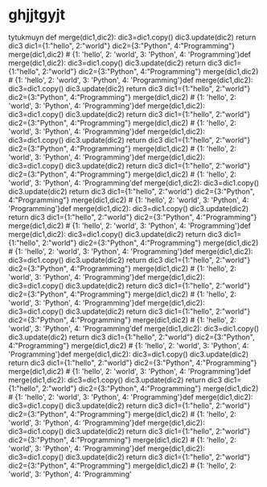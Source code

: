 # ghjjtgyjt
tytukmuyn
def merge(dic1,dic2):
    dic3=dic1.copy()
    dic3.update(dic2)
    return dic3
dic1={1:"hello", 2:"world"}
dic2={3:"Python", 4:"Programming"}
merge(dic1,dic2) # {1: 'hello', 2: 'world', 3: 'Python', 4: 'Programming'}def merge(dic1,dic2):
    dic3=dic1.copy()
    dic3.update(dic2)
    return dic3
dic1={1:"hello", 2:"world"}
dic2={3:"Python", 4:"Programming"}
merge(dic1,dic2) # {1: 'hello', 2: 'world', 3: 'Python', 4: 'Programming'}def merge(dic1,dic2):
    dic3=dic1.copy()
    dic3.update(dic2)
    return dic3
dic1={1:"hello", 2:"world"}
dic2={3:"Python", 4:"Programming"}
merge(dic1,dic2) # {1: 'hello', 2: 'world', 3: 'Python', 4: 'Programming'}def merge(dic1,dic2):
    dic3=dic1.copy()
    dic3.update(dic2)
    return dic3
dic1={1:"hello", 2:"world"}
dic2={3:"Python", 4:"Programming"}
merge(dic1,dic2) # {1: 'hello', 2: 'world', 3: 'Python', 4: 'Programming'}def merge(dic1,dic2):
    dic3=dic1.copy()
    dic3.update(dic2)
    return dic3
dic1={1:"hello", 2:"world"}
dic2={3:"Python", 4:"Programming"}
merge(dic1,dic2) # {1: 'hello', 2: 'world', 3: 'Python', 4: 'Programming'}def merge(dic1,dic2):
    dic3=dic1.copy()
    dic3.update(dic2)
    return dic3
dic1={1:"hello", 2:"world"}
dic2={3:"Python", 4:"Programming"}
merge(dic1,dic2) # {1: 'hello', 2: 'world', 3: 'Python', 4: 'Programming'def merge(dic1,dic2):
    dic3=dic1.copy()
    dic3.update(dic2)
    return dic3
dic1={1:"hello", 2:"world"}
dic2={3:"Python", 4:"Programming"}
merge(dic1,dic2) # {1: 'hello', 2: 'world', 3: 'Python', 4: 'Programming'}def merge(dic1,dic2):
    dic3=dic1.copy()
    dic3.update(dic2)
    return dic3
dic1={1:"hello", 2:"world"}
dic2={3:"Python", 4:"Programming"}
merge(dic1,dic2) # {1: 'hello', 2: 'world', 3: 'Python', 4: 'Programming'}def merge(dic1,dic2):
    dic3=dic1.copy()
    dic3.update(dic2)
    return dic3
dic1={1:"hello", 2:"world"}
dic2={3:"Python", 4:"Programming"}
merge(dic1,dic2) # {1: 'hello', 2: 'world', 3: 'Python', 4: 'Programming'}def merge(dic1,dic2):
    dic3=dic1.copy()
    dic3.update(dic2)
    return dic3
dic1={1:"hello", 2:"world"}
dic2={3:"Python", 4:"Programming"}
merge(dic1,dic2) # {1: 'hello', 2: 'world', 3: 'Python', 4: 'Programming'}def merge(dic1,dic2):
    dic3=dic1.copy()
    dic3.update(dic2)
    return dic3
dic1={1:"hello", 2:"world"}
dic2={3:"Python", 4:"Programming"}
merge(dic1,dic2) # {1: 'hello', 2: 'world', 3: 'Python', 4: 'Programming'}def merge(dic1,dic2):
    dic3=dic1.copy()
    dic3.update(dic2)
    return dic3
dic1={1:"hello", 2:"world"}
dic2={3:"Python", 4:"Programming"}
merge(dic1,dic2) # {1: 'hello', 2: 'world', 3: 'Python', 4: 'Programming'def merge(dic1,dic2):
    dic3=dic1.copy()
    dic3.update(dic2)
    return dic3
dic1={1:"hello", 2:"world"}
dic2={3:"Python", 4:"Programming"}
merge(dic1,dic2) # {1: 'hello', 2: 'world', 3: 'Python', 4: 'Programming'}def merge(dic1,dic2):
    dic3=dic1.copy()
    dic3.update(dic2)
    return dic3
dic1={1:"hello", 2:"world"}
dic2={3:"Python", 4:"Programming"}
merge(dic1,dic2) # {1: 'hello', 2: 'world', 3: 'Python', 4: 'Programming'}def merge(dic1,dic2):
    dic3=dic1.copy()
    dic3.update(dic2)
    return dic3
dic1={1:"hello", 2:"world"}
dic2={3:"Python", 4:"Programming"}
merge(dic1,dic2) # {1: 'hello', 2: 'world', 3: 'Python', 4: 'Programming'}def merge(dic1,dic2):
    dic3=dic1.copy()
    dic3.update(dic2)
    return dic3
dic1={1:"hello", 2:"world"}
dic2={3:"Python", 4:"Programming"}
merge(dic1,dic2) # {1: 'hello', 2: 'world', 3: 'Python', 4: 'Programming'}def merge(dic1,dic2):
    dic3=dic1.copy()
    dic3.update(dic2)
    return dic3
dic1={1:"hello", 2:"world"}
dic2={3:"Python", 4:"Programming"}
merge(dic1,dic2) # {1: 'hello', 2: 'world', 3: 'Python', 4: 'Programming'}def merge(dic1,dic2):
    dic3=dic1.copy()
    dic3.update(dic2)
    return dic3
dic1={1:"hello", 2:"world"}
dic2={3:"Python", 4:"Programming"}
merge(dic1,dic2) # {1: 'hello', 2: 'world', 3: 'Python', 4: 'Programming'
